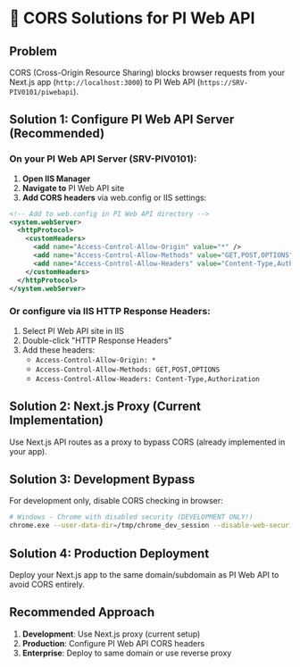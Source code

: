 # 🔧 CORS Solutions for PI Web API

## Problem
CORS (Cross-Origin Resource Sharing) blocks browser requests from your Next.js app (`http://localhost:3000`) to PI Web API (`https://SRV-PIV0101/piwebapi`).

## Solution 1: Configure PI Web API Server (Recommended)

### On your PI Web API Server (SRV-PIV0101):

1. **Open IIS Manager**
2. **Navigate to** PI Web API site
3. **Add CORS headers** via web.config or IIS settings:

```xml
<!-- Add to web.config in PI Web API directory -->
<system.webServer>
  <httpProtocol>
    <customHeaders>
      <add name="Access-Control-Allow-Origin" value="*" />
      <add name="Access-Control-Allow-Methods" value="GET,POST,OPTIONS" />
      <add name="Access-Control-Allow-Headers" value="Content-Type,Authorization" />
    </customHeaders>
  </httpProtocol>
</system.webServer>
```

### Or configure via IIS HTTP Response Headers:
1. Select PI Web API site in IIS
2. Double-click "HTTP Response Headers"
3. Add these headers:
   - `Access-Control-Allow-Origin: *`
   - `Access-Control-Allow-Methods: GET,POST,OPTIONS`
   - `Access-Control-Allow-Headers: Content-Type,Authorization`

## Solution 2: Next.js Proxy (Current Implementation)

Use Next.js API routes as a proxy to bypass CORS (already implemented in your app).

## Solution 3: Development Bypass

For development only, disable CORS checking in browser:
```bash
# Windows - Chrome with disabled security (DEVELOPMENT ONLY!)
chrome.exe --user-data-dir=/tmp/chrome_dev_session --disable-web-security --disable-features=VizDisplayCompositor
```

## Solution 4: Production Deployment

Deploy your Next.js app to the same domain/subdomain as PI Web API to avoid CORS entirely.

## Recommended Approach

1. **Development**: Use Next.js proxy (current setup)
2. **Production**: Configure PI Web API CORS headers
3. **Enterprise**: Deploy to same domain or use reverse proxy

